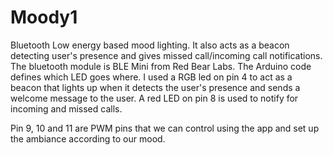 Moody1
======

Bluetooth Low energy based mood lighting. It also acts as a beacon detecting user's presence and gives missed call/incoming call notifications.
The bluetooth module is BLE Mini from Red Bear Labs. The Arduino code defines which LED goes where. I used a RGB led on pin 4
to act as a beacon that lights up when it detects the user's presence and sends a welcome message to the user.
A red LED on pin 8 is used to notify for incoming and missed calls.

Pin 9, 10 and 11 are PWM pins that we can control using the app and set up the ambiance according to our mood.
